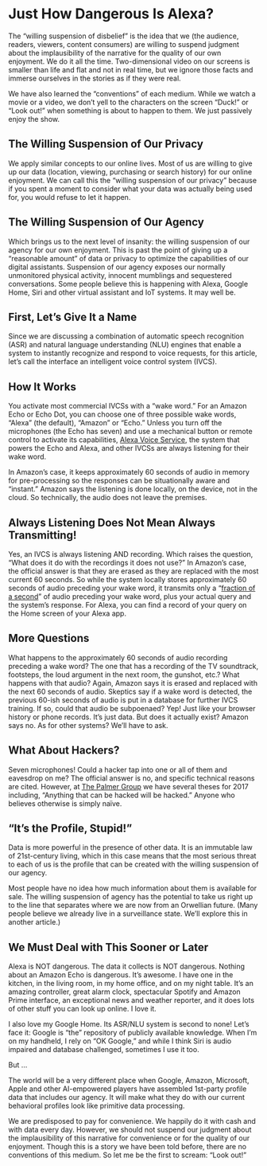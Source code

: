 # Just How Dangerous Is Alexa?

The “willing suspension of disbelief” is the idea that we \(the audience, readers, viewers, content consumers\) are willing to suspend judgment about the implausibility of the narrative for the quality of our own enjoyment. We do it all the time. Two-dimensional video on our screens is smaller than life and flat and not in real time, but we ignore those facts and immerse ourselves in the stories as if they were real.

We have also learned the “conventions” of each medium. While we watch a movie or a video, we don’t yell to the characters on the screen “Duck!” or “Look out!” when something is about to happen to them. We just passively enjoy the show.

## The Willing Suspension of Our Privacy

We apply similar concepts to our online lives. Most of us are willing to give up our data \(location, viewing, purchasing or search history\) for our online enjoyment. We can call this the “willing suspension of our privacy” because if you spent a moment to consider what your data was actually being used for, you would refuse to let it happen.

## The Willing Suspension of Our Agency

Which brings us to the next level of insanity: the willing suspension of our agency for our own enjoyment. This is past the point of giving up a “reasonable amount” of data or privacy to optimize the capabilities of our digital assistants. Suspension of our agency exposes our normally unmonitored physical activity, innocent mumblings and sequestered conversations. Some people believe this is happening with Alexa, Google Home, Siri and other virtual assistant and IoT systems. It may well be.

## First, Let’s Give It a Name

Since we are discussing a combination of automatic speech recognition \(ASR\) and natural language understanding \(NLU\) engines that enable a system to instantly recognize and respond to voice requests, for this article, let’s call the interface an intelligent voice control system \(IVCS\).

## How It Works

You activate most commercial IVCSs with a “wake word.” For an Amazon Echo or Echo Dot, you can choose one of three possible wake words, “Alexa” \(the default\), “Amazon” or “Echo.” Unless you turn off the microphones \(the Echo has seven\) and use a mechanical button or remote control to activate its capabilities, [Alexa Voice Service](http://developer.amazon.com/alexa-voice-service), the system that powers the Echo and Alexa, and other IVCSs are always listening for their wake word.

In Amazon’s case, it keeps approximately 60 seconds of audio in memory for pre-processing so the responses can be situationally aware and “instant.” Amazon says the listening is done locally, on the device, not in the cloud. So technically, the audio does not leave the premises.

## Always Listening Does Not Mean Always Transmitting!

Yes, an IVCS is always listening AND recording. Which raises the question, “What does it do with the recordings it does not use?” In Amazon’s case, the official answer is that they are erased as they are replaced with the most current 60 seconds. So while the system locally stores approximately 60 seconds of audio preceding your wake word, it transmits only a “[fraction of a second](http://www.amazon.com/gp/help/customer/display.html?nodeId=201602230)” of audio preceding your wake word, plus your actual query and the system’s response. For Alexa, you can find a record of your query on the Home screen of your Alexa app.

## More Questions

What happens to the approximately 60 seconds of audio recording preceding a wake word? The one that has a recording of the TV soundtrack, footsteps, the loud argument in the next room, the gunshot, etc.? What happens with that audio? Again, Amazon says it is erased and replaced with the next 60 seconds of audio. Skeptics say if a wake word is detected, the previous 60-ish seconds of audio is put in a database for further IVCS training. If so, could that audio be subpoenaed? Yep! Just like your browser history or phone records. It’s just data. But does it actually exist? Amazon says no. As for other systems? We’ll have to ask.

## What About Hackers?

Seven microphones! Could a hacker tap into one or all of them and eavesdrop on me? The official answer is no, and specific technical reasons are cited. However, at [The Palmer Group](http://www.shellypalmer.com/) we have several theses for 2017 including, “Anything that can be hacked will be hacked.” Anyone who believes otherwise is simply naïve.

## “It’s the Profile, Stupid!”

Data is more powerful in the presence of other data. It is an immutable law of 21st-century living, which in this case means that the most serious threat to each of us is the profile that can be created with the willing suspension of our agency.

Most people have no idea how much information about them is available for sale. The willing suspension of agency has the potential to take us right up to the line that separates where we are now from an Orwellian future. \(Many people believe we already live in a surveillance state. We’ll explore this in another article.\)

## We Must Deal with This Sooner or Later

Alexa is NOT dangerous. The data it collects is NOT dangerous. Nothing about an Amazon Echo is dangerous. It’s awesome. I have one in the kitchen, in the living room, in my home office, and on my night table. It’s an amazing controller, great alarm clock, spectacular Spotify and Amazon Prime interface, an exceptional news and weather reporter, and it does lots of other stuff you can look up online. I love it.

I also love my Google Home. Its ASR/NLU system is second to none! Let’s face it: Google is “the” repository of publicly available knowledge. When I’m on my handheld, I rely on “OK Google,” and while I think Siri is audio impaired and database challenged, sometimes I use it too.

But …

The world will be a very different place when Google, Amazon, Microsoft, Apple and other AI-empowered players have assembled 1st-party profile data that includes our agency. It will make what they do with our current behavioral profiles look like primitive data processing.

We are predisposed to pay for convenience. We happily do it with cash and with data every day. However, we should not suspend our judgment about the implausibility of this narrative for convenience or for the quality of our enjoyment. Though this is a story we have been told before, there are no conventions of this medium. So let me be the first to scream: “Look out!”



